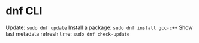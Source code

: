 # dnf CLI

Update: `sudo dnf update`
Install a package: `sudo dnf install gcc-c++`
Show last metadata refresh time: `sudo dnf check-update`

